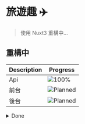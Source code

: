 # **旅遊趣 ✈️**

> 使用 Nuxt3 重構中...

## 重構中

| Description |                              Progress                               |
| ----------- | ------------------------------------------------------------------- |
| Api         | ![100%](https://progress-bar.dev/100/?title=done&color=555555)      |
| 前台        | ![Planned](https://progress-bar.dev/60/?title=planned&color=b8860b) |
| 後台        | ![Planned](https://progress-bar.dev/0/?title=planned&color=b8860b)  |

<details>
<summary>Done</summary>

|   Description    |                            Progress                            |
| ---------------- | -------------------------------------------------------------- |
| 首頁             | ![100%](https://progress-bar.dev/100/?title=done&color=555555) |
| 產品頁面         | ![100%](https://progress-bar.dev/100/?title=done&color=555555) |
| 國家旅遊景點頁面 | ![100%](https://progress-bar.dev/100/?title=done&color=555555) |
| 城市旅遊景點頁面 | ![100%](https://progress-bar.dev/100/?title=done&color=555555) |
| 產品列表頁面     | ![100%](https://progress-bar.dev/100/?title=done&color=555555) |

</details>
